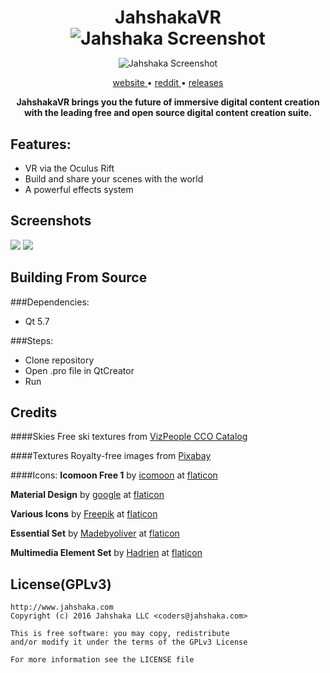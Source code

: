 <h1 align="center" style="margin-bottom:0px">JahshakaVR<br/><img src="https://img.shields.io/badge/license-GNU%20GPL%20version%203-brightgreen.svg?style=flat-square" alt="Jahshaka Screenshot"/></h1>
<p align="center">
 <img src="http://www.jahshakavr.com/wp-content/uploads/2016/09/screenshot.jpg" alt="Jahshaka Screenshot"/>
</p>
<div align="center">
  <a href="http://www.jahshakavr.com/"> website </a> &bull; <a href="https://www.reddit.com/r/jahshaka/"> reddit </a> &bull; <a href="https://github.com/jahshaka/VR/releases"> releases</a>
</div>
<p align="center"><b>JahshakaVR brings you the future of immersive digital content creation with the leading free and open source digital content creation suite.</b></p>

## Features:
 - VR via the Oculus Rift
 - Build and share your scenes with the world
 - A powerful effects system

## Screenshots
![](http://www.jahshakavr.com/wp-content/uploads/2016/09/blank.jpg)
![](http://www.jahshakavr.com/wp-content/uploads/2016/09/screenshot.jpg)

## Building From Source
###Dependencies:
- Qt 5.7

###Steps:
- Clone repository
- Open .pro file in QtCreator
- Run

## Credits
####Skies
Free ski textures from [VizPeople CCO Catalog](http://www.viz-people.com/portfolio/free-hdri-maps/)

####Textures
Royalty-free images from [Pixabay](https://pixabay.com/)

####Icons:
**Icomoon Free 1** by [icomoon](http://www.flaticon.com/authors/icomoon) at [flaticon](http://www.flaticon.com/)

**Material Design** by [google](http://www.flaticon.com/authors/google) at [flaticon](http://www.flaticon.com/)

**Various Icons** by [Freepik](http://www.flaticon.com/authors/freepik) at [flaticon](http://www.flaticon.com/)

**Essential Set** by [Madebyoliver](http://www.flaticon.com/authors/madebyoliver) at [flaticon](http://www.flaticon.com/)

**Multimedia Element Set** by [Hadrien](http://www.flaticon.com/authors/hadrien) at [flaticon](http://www.flaticon.com/)

## License(GPLv3)
    http://www.jahshaka.com
    Copyright (c) 2016 Jahshaka LLC <coders@jahshaka.com>

    This is free software: you may copy, redistribute
    and/or modify it under the terms of the GPLv3 License

    For more information see the LICENSE file